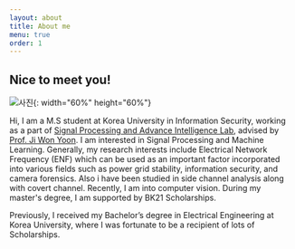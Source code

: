 ```yaml
---
layout: about
title: About me
menu: true
order: 1
---
```


## Nice to meet you!


![사진](https://hyekyunghan.github.io/assets/img/me.jpg){: width="60%" height="60%"}


Hi, I am a M.S student at Korea University in Information Security, working as a part of <a class=aboutme href="http://signal.korea.ac.kr">Signal Processing and Advance Intelligence Lab</a>, advised by <a class=aboutme href="https://scholar.google.com/citations?hl=en&user=jDLHy60AAAAJ&view_op=list_works">Prof. Ji Won Yoon</a>. I am interested in Signal Processing and Machine Learning. Generally, my research interests include Electrical Network Frequency (ENF) which can be used as an important factor incorporated into various fields such as power grid stability, information security, and camera forensics. Also i have been studied in side channel analysis along with covert channel. Recently, I am into computer vision. During my master's degree, I am supported by BK21 Scholarships.

Previously, I received my Bachelor’s degree in Electrical Engineering at Korea University, where I was fortunate to be a recipient of lots of Scholarships.

